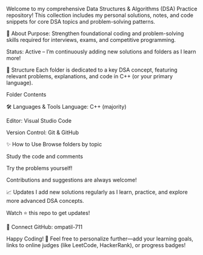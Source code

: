Welcome to my comprehensive Data Structures & Algorithms (DSA) Practice repository!
This collection includes my personal solutions, notes, and code snippets for core DSA topics and problem-solving patterns.

🚀 About
Purpose: Strengthen foundational coding and problem-solving skills required for interviews, exams, and competitive programming.

Status: Active – I’m continuously adding new solutions and folders as I learn more!

📂 Structure
Each folder is dedicated to a key DSA concept, featuring relevant problems, explanations, and code in C++ (or your primary language).

Folder	Contents

🛠️ Languages & Tools
Language: C++ (majority)

Editor: Visual Studio Code

Version Control: Git & GitHub

✨ How to Use
Browse folders by topic

Study the code and comments

Try the problems yourself!

Contributions and suggestions are always welcome!

📈 Updates
I add new solutions regularly as I learn, practice, and explore more advanced DSA concepts.

Watch ⭐ this repo to get updates!

🤝 Connect
GitHub: ompatil-711

Happy Coding! 🚀
Feel free to personalize further—add your learning goals, links to online judges (like LeetCode, HackerRank), or progress badges!
